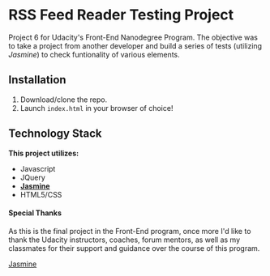 # RSS Feed Reader Testing Project

Project 6 for Udacity's Front-End Nanodegree Program. The objective was to take a project from another developer and build a series of tests (utilizing *Jasmine*) to check funtionality of various elements.

## Installation
1. Download/clone the repo.
2. Launch `index.html` in your browser of choice!

## Technology Stack
  **This project utilizes:**
  - Javascript
  - JQuery
  - **[Jasmine](http://jasmine.github.io/)**
  - HTML5/CSS

#### Special Thanks
As this is the final project in the Front-End program, once more I'd like to thank the Udacity instructors, coaches, forum mentors, as well as my classmates for their support and guidance over the course of this program.

[Jasmine](http://jasmine.github.io/)
